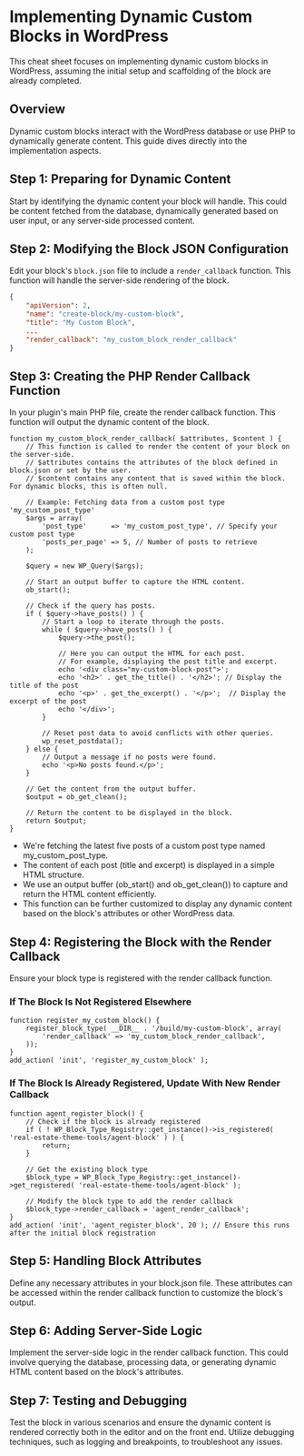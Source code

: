# Implementing Dynamic Custom Blocks in WordPress

This cheat sheet focuses on implementing dynamic custom blocks in WordPress, assuming the initial setup and scaffolding of the block are already completed.

## Overview

Dynamic custom blocks interact with the WordPress database or use PHP to dynamically generate content. This guide dives directly into the implementation aspects.

## Step 1: Preparing for Dynamic Content

Start by identifying the dynamic content your block will handle. This could be content fetched from the database, dynamically generated based on user input, or any server-side processed content.

## Step 2: Modifying the Block JSON Configuration

Edit your block's `block.json` file to include a `render_callback` function. This function will handle the server-side rendering of the block.

```json
{
    "apiVersion": 2,
    "name": "create-block/my-custom-block",
    "title": "My Custom Block",
    ...
    "render_callback": "my_custom_block_render_callback"
}
```
## Step 3: Creating the PHP Render Callback Function
In your plugin's main PHP file, create the render callback function. This function will output the dynamic content of the block.
```
function my_custom_block_render_callback( $attributes, $content ) {
    // This function is called to render the content of your block on the server-side.
    // $attributes contains the attributes of the block defined in block.json or set by the user.
    // $content contains any content that is saved within the block. For dynamic blocks, this is often null.

    // Example: Fetching data from a custom post type 'my_custom_post_type'
    $args = array(
        'post_type'      => 'my_custom_post_type', // Specify your custom post type
        'posts_per_page' => 5, // Number of posts to retrieve
    );

    $query = new WP_Query($args);

    // Start an output buffer to capture the HTML content.
    ob_start();

    // Check if the query has posts.
    if ( $query->have_posts() ) {
        // Start a loop to iterate through the posts.
        while ( $query->have_posts() ) {
            $query->the_post();

            // Here you can output the HTML for each post.
            // For example, displaying the post title and excerpt.
            echo '<div class="my-custom-block-post">';
            echo '<h2>' . get_the_title() . '</h2>'; // Display the title of the post
            echo '<p>' . get_the_excerpt() . '</p>';  // Display the excerpt of the post
            echo '</div>';
        }

        // Reset post data to avoid conflicts with other queries.
        wp_reset_postdata();
    } else {
        // Output a message if no posts were found.
        echo '<p>No posts found.</p>';
    }

    // Get the content from the output buffer.
    $output = ob_get_clean();

    // Return the content to be displayed in the block.
    return $output;
}
```
- We're fetching the latest five posts of a custom post type named my_custom_post_type.
- The content of each post (title and excerpt) is displayed in a simple HTML structure.
- We use an output buffer (ob_start() and ob_get_clean()) to capture and return the HTML content efficiently.
- This function can be further customized to display any dynamic content based on the block's attributes or other WordPress data.

## Step 4: Registering the Block with the Render Callback
Ensure your block type is registered with the render callback function. 
### If The Block Is Not Registered Elsewhere
```
function register_my_custom_block() {
    register_block_type( __DIR__ . '/build/my-custom-block', array(
        'render_callback' => 'my_custom_block_render_callback',
    ));
}
add_action( 'init', 'register_my_custom_block' );
```
### If The Block Is Already Registered, Update With New Render Callback
```
function agent_register_block() {
    // Check if the block is already registered
    if ( ! WP_Block_Type_Registry::get_instance()->is_registered( 'real-estate-theme-tools/agent-block' ) ) {
        return;
    }

    // Get the existing block type
    $block_type = WP_Block_Type_Registry::get_instance()->get_registered( 'real-estate-theme-tools/agent-block' );

    // Modify the block type to add the render callback
    $block_type->render_callback = 'agent_render_callback';
}
add_action( 'init', 'agent_register_block', 20 ); // Ensure this runs after the initial block registration
```
## Step 5: Handling Block Attributes
Define any necessary attributes in your block.json file. These attributes can be accessed within the render callback function to customize the block's output.

## Step 6: Adding Server-Side Logic
Implement the server-side logic in the render callback function. This could involve querying the database, processing data, or generating dynamic HTML content based on the block's attributes.

## Step 7: Testing and Debugging
Test the block in various scenarios and ensure the dynamic content is rendered correctly both in the editor and on the front end.
Utilize debugging techniques, such as logging and breakpoints, to troubleshoot any issues.
